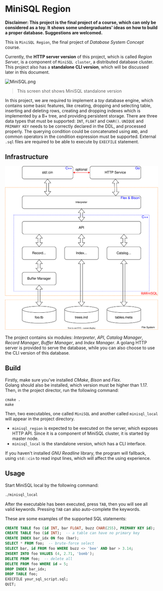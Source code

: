 # MiniSQL Region

**Disclaimer: This project is the final project of a course, which can only be considered as a toy. It shows some undergraduates' ideas on how to build a proper database. Suggestions are welcomed.**

This is `MiniSQL Region`, the final project of *Database System Concept* course.

Currently, the **HTTP server version** of this project, which is called *Region Server*, is a component of `MiniSQL cluster`, a distributed database cluster. This project also has a **standalone CLI version**, which will be discussed later in this document.  

![MiniSQL.png](https://i.loli.net/2021/07/11/quRsbFZpzL5r7gY.png)  

> This screen shot shows MiniSQL standalone version

In this project, we are required to implement a *toy* database engine, which contains some basic features, like creating, dropping and selecting table, inserting and deleting rows, creating and dropping indexes which is implemented by a B+ tree, and providing persistent storage. There are three data types that must be supported: 
`INT`, `FLOAT` and `CHAR()`. `UNIQUE` and `PRIMARY KEY` needs to be correctly declared in the DDL, and processed properly. The querying condition could be concatenated using `AND`, and common operators in the condition expression must be supported. External `.sql` files are required to be able to execute by `EXECFILE` statement.  

## Infrastructure

![MiniSQL.png](https://raw.githubusercontent.com/RalXYZ/repo-pictures/47c8cad9a82fa1a3ce59af6799a0c03ddffd4954/MiniSQL/minisql.svg)  

The project contains six modules: *Interpreter*, *API*, *Catalog Manager*, *Record Manager*, *Buffer Manager*, and *Index Manager*.
A golang HTTP server is provided to serve the database, while you can also choose to use the CLI version of this database.

## Build

Firstly, make sure you've installed *CMake*, *Bison* and *Flex*.  
Golang should also be installed, which version must be higher than 1.17.
Then, in the project director, run the following command:  

```shell
cmake .
make
```

Then, two executables, one called `MiniSQL` and another called `minisql_local` will appear in the project directory.  
- `minisql_region` is expected to be executed on the server, which exposes HTTP API. Since it is a component of MiniSQL cluster, it is started by master node.  
- `minisql_local` is the standalone version, which has a CLI interface.

If you haven't installed *GNU Readline* library, the program will fallback, using `std::cin` to read input lines, 
which will affect the using experience.  

## Usage

Start MiniSQL local by the following command:  
```sh
./minisql_local
```

After the executable has been executed, press `TAB`, then you will see all valid keywords. 
Pressing `TAB` can also auto-complete the keywords.  

These are some examples of the supported SQL statements:  
```sql
CREATE TABLE foo (id INT, bar FLOAT, buzz CHAR(255), PRIMARY KEY id);  -- valid length of CHAR is between 1 and 255
CREATE TABLE foo (id INT);  -- a table can have no primary key
CREATE INDEX bar_idx ON foo (bar);
SELECT * FROM foo;  -- brute-force select
SELECT bar, id FROM foo WHERE buzz <> 'bee' AND bar > 3.14;
INSERT INTO foo VALUES (4, 2.71, 'bomb');
DELETE FROM foo;  -- delete all
DELETE FROM foo WHERE id = 5;
DROP INDEX bar_idx;
DROP TABLE foo;
EXECFILE your_sql_script.sql;
QUIT;
```
